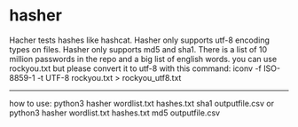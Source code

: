 # hasher
Hacher tests hashes like hashcat.
Hasher only supports utf-8 encoding types on files.
Hasher only supports md5 and sha1.
There is a list of 10 million passwords in the repo and a big list of english words.
you can use rockyou.txt but please convert it to utf-8
with this command:
iconv -f ISO-8859-1 -t UTF-8 rockyou.txt > rockyou_utf8.txt

----------------------------------------------------------------------------
how to use:
python3 hasher wordlist.txt hashes.txt sha1 outputfile.csv
or 
python3 hasher wordlist.txt hashes.txt md5 outputfile.csv
